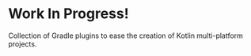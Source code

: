 
Work In Progress!
=================

Collection of Gradle plugins to ease the creation of Kotlin multi-platform projects.
